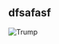 ## dfsafasf
![Trump](https://i.dailymail.co.uk/1s/2025/04/09/18/97046487-0-image-a-11_1744219868457.jpg)
